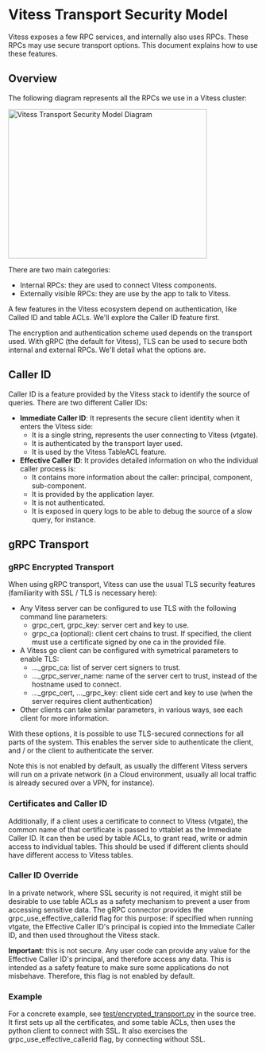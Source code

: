 # Vitess Transport Security Model

Vitess exposes a few RPC services, and internally also uses RPCs.  These RPCs
may use secure transport options. This document explains how to use these
features.

## Overview

The following diagram represents all the RPCs we use in a Vitess cluster:

<div style="overflow-x: scroll">
<img src="{% link images/VitessTransportSecurityModel.svg %}" alt="Vitess Transport Security Model Diagram" width="400" height="300"/>
</div>

There are two main categories:

* Internal RPCs: they are used to connect Vitess components.
* Externally visible RPCs: they are use by the app to talk to Vitess.

A few features in the Vitess ecosystem depend on authentication, like Called ID
and table ACLs. We'll explore the Caller ID feature first.

The encryption and authentication scheme used depends on the transport
used. With gRPC (the default for Vitess), TLS can be used to secure both
internal and external RPCs. We'll detail what the options are.

## Caller ID

Caller ID is a feature provided by the Vitess stack to identify the source of
queries. There are two different Caller IDs:

* **Immediate Caller ID**: It represents the secure client identity when it
  enters the Vitess side:
  * It is a single string, represents the user connecting to Vitess (vtgate).
  * It is authenticated by the transport layer used.
  * It is used by the Vitess TableACL feature.
* **Effective Caller ID**: It provides detailed information on who the
  individual caller process is:
  * It contains more information about the caller: principal, component,
    sub-component.
  * It is provided by the application layer.
  * It is not authenticated.
  * It is exposed in query logs to be able to debug the source of a slow query,
    for instance.

## gRPC Transport

### gRPC Encrypted Transport

When using gRPC transport, Vitess can use the usual TLS security features
(familiarity with SSL / TLS is necessary here):

* Any Vitess server can be configured to use TLS with the following
  command line parameters:
  * grpc\_cert, grpc\_key: server cert and key to use.
  * grpc\_ca (optional): client cert chains to trust. If specified, the client
    must use a certificate signed by one ca in the provided file.
* A Vitess go client can be configured with symetrical parameters to enable TLS:
  * ...\_grpc\_ca: list of server cert signers to trust.
  * ...\_grpc\_server\_name: name of the server cert to trust, instead of the
    hostname used to connect.
  * ...\_grpc\_cert, ...\_grpc\_key: client side cert and key to use (when the
    server requires client authentication)
* Other clients can take similar parameters, in various ways, see each client
  for more information.

With these options, it is possible to use TLS-secured connections for all parts
of the system. This enables the server side to authenticate the client, and / or
the client to authenticate the server.

Note this is not enabled by default, as usually the different Vitess servers
will run on a private network (in a Cloud environment, usually all local traffic
is already secured over a VPN, for instance).

### Certificates and Caller ID

Additionally, if a client uses a certificate to connect to Vitess (vtgate), the
common name of that certificate is passed to vttablet as the Immediate Caller
ID. It can then be used by table ACLs, to grant read, write or admin access to
individual tables. This should be used if different clients should have
different access to Vitess tables.

### Caller ID Override

In a private network, where SSL security is not required, it might still be
desirable to use table ACLs as a safety mechanism to prevent a user from
accessing sensitive data. The gRPC connector provides the
grpc\_use\_effective\_callerid flag for this purpose: if specified when running
vtgate, the Effective Caller ID's principal is copied into the Immediate Caller
ID, and then used throughout the Vitess stack.

**Important**: this is not secure. Any user code can provide any value for
the Effective Caller ID's principal, and therefore access any data. This is
intended as a safety feature to make sure some applications do not misbehave.
Therefore, this flag is not enabled by default.

### Example

For a concrete example, see
[test/encrypted\_transport.py](https://github.com/youtube/vitess/blob/master/test/encrypted_transport.py)
in the source tree. It first sets up all the certificates, and some table ACLs,
then uses the python client to connect with SSL. It also exercises the
grpc\_use\_effective\_callerid flag, by connecting without SSL.

